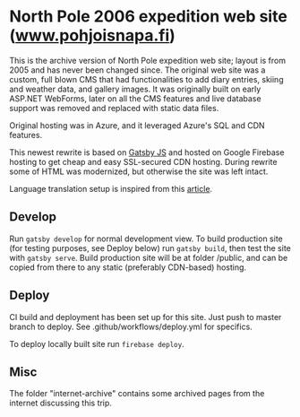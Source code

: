 # North Pole 2006 expedition web site (www.pohjoisnapa.fi)

This is the archive version of North Pole expedition web site; layout is from 2005 and has never been changed since.
The original web site was a custom, full blown CMS that had functionalities to add diary entries, skiing and weather
data, and gallery images. It was originally built on early ASP.NET WebForms, later on all the CMS features and live
database support was removed and replaced with static data files.

Original hosting was in Azure, and it leveraged Azure's SQL and CDN features.

This newest rewrite is based on [Gatsby JS](https://www.gatsbyjs.org) and hosted on Google Firebase
hosting to get cheap and easy SSL-secured CDN hosting. During rewrite some of HTML was modernized, but otherwise the
site was left intact.

Language translation setup is inspired from this [article](https://www.gatsbyjs.org/blog/2017-10-17-building-i18n-with-gatsby/).

## Develop

Run `gatsby develop` for normal development view. To build production site (for testing
purposes, see Deploy below) run `gatsby build`, then test the site with `gatsby serve`.
Build production site will be at folder /public, and can be copied from there to any
static (preferably CDN-based) hosting.

## Deploy

CI build and deployment has been set up for this site. Just push to master
branch to deploy. See .github/workflows/deploy.yml for specifics.

To deploy locally built site run `firebase deploy`.

## Misc

The folder "internet-archive" contains some archived pages from the internet discussing this trip.
